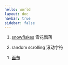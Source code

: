 ```yaml
---
hello: world
layout: doc
navbar: true
sidebar: false
---
```


1. [snowflakes](./snowflakes) 雪花飘落

<Snowflakes :width="500" :height="100" :count="50" x="center" color="skyblue" :maxSpeed="1" />

2. random scrolling 滚动字符

<RandomScroll :immediate="true" />
<RandomScroll :immediate="false" />

1. [画布](./draw-canvas)

<DrawCanvas backgroundColor="#ffffff" color="#000000" borderColor="red" />

<script setup>
import Snowflakes from '@components/snowflakes.vue';
import RandomScroll from '@components/random-scroll.vue';
import DrawCanvas from '@components/draw-canvas.vue';
</script>
